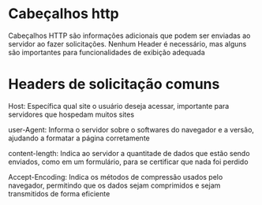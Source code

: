 # Cabeçalhos http

Cabeçalhos HTTP são informações adicionais que podem ser enviadas ao servidor ao fazer solicitações. Nenhum Header é necessário, mas alguns são importantes para funcionalidades de exibição adequada

# Headers de solicitação comuns

Host: Específica qual site o usuário deseja acessar, importante para servidores que hospedam muitos sites

user-Agent: Informa o servidor sobre o softwares do navegador e a versão, ajudando a formatar a página corretamente

content-length: Indica ao servidor a quantitade de dados que estão sendo enviados, como em um formulário, para se certificar que nada foi perdido

Accept-Encoding: Indica os métodos de compressão usados pelo navegador, permitindo que os dados sejam comprimidos e sejam transmitidos de forma eficiente
